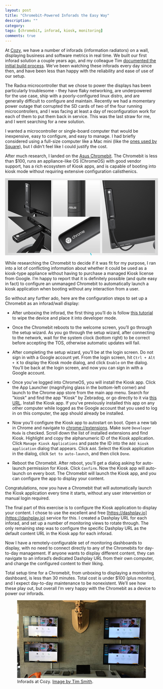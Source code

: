 ```yaml
---
layout: post
title: "Chromebit-Powered Inforads the Easy Way"
description: ""
category: 
tags: [chromebit, inforad, kiosk, monitoring]
comments: true
---
```

At [Cozy](https://cozy.co), we have a number of inforads (information radiators) on a wall, displaying business and software metrics in real time. We built our first inforad solution a couple years ago, and my colleague Tim [documented the initial build process](http://www.therealtimsmith.com/home/2014/11/low-cost-operations-metrics-display-setup/). We’ve been watching these inforads every day since then, and have been less than happy with the reliability and ease of use of our setup.

The Radxa microcontroller that we chose to power the displays has been particularly troublesome - they have flaky networking, are underpowered for the use case, ship with a poorly-configured linux distro, and are generally difficult to configure and maintain. Recently we had a momentary power outage that corrupted the SD cards of two of the four running microcontrollers, and I was facing at least a day of reconfiguration work for each of them to put them back in service. This was the last straw for me, and I went searching for a new solution.

I wanted a microcontroller or single-board computer that would be inexpensive, easy to configure, and easy to manage. I had briefly considered using a full-size computer like a Mac mini (like the [ones used by Square](https://corner.squareup.com/2013/04/inside-a-square-inforad.html)), but I didn’t feel like I could justify the cost.

After much research, I landed on the [Asus Chromebit](https://www.asus.com/us/Chrome-Devices/Chromebit-CS10/). The Chromebit is less than $100, runs an appliance-like OS (ChromeOS) with good vendor support, has a rich ecosystem of Kiosk apps, and is capable of booting into kiosk mode without requiring extensive configuration calisthenics.

![Chromebit](/images/2016_03_24_chromebit.png)

While researching the Chromebit to decide if it was fit for my purpose, I ran into a lot of conflicting information about whether it could be used as a kiosk-type appliance without having to purchase a managed Kiosk license from Google. I’m happy to report that it is definitely possible (and quite easy in fact) to configure an unmanaged Chromebit to automatically launch a kiosk application when booting without any interaction from a user.

So without any further ado, here are the configuration steps to set up a Chromebit as an inforad/wall display:

- After unboxing the inforad, the first thing you’ll do is follow [this tutorial](https://support.google.com/chrome/a/answer/1360642) to wipe the device and place it into developer mode.

- Once the Chromebit reboots to the welcome screen, you’ll go through the setup wizard. As you go through the setup wizard, after connecting to the network, wait for the system clock (bottom right) to be correct before accepting the TOS, otherwise automatic updates will fail.

- After completing the setup wizard, you’ll be at the login screen. Do not sign in with a Google account yet. From the login screen, hit `Ctrl + Alt + K` to display the Kiosk mode dialog, and click `Enable` on the dialog. You’ll be back at the login screen, and now you can sign in with a Google account.

- Once you’ve logged into ChromeOS, you will install the Kiosk app. Click the App Launcher (magnifying glass in the bottom-left corner) and launch to the Chrome app store from the main app menu. Search for "kiosk" and find the app "Kiosk" by Zebradog, or go directly to it via [this URL](https://chrome.google.com/webstore/detail/kiosk/afhcomalholahplbjhnmahkoekoijban?hl=en). Install the Kiosk app. If you’ve previously installed this app on any other computer while logged as the Google account that you used to log in on this computer, the app should already be installed.

- Now you’ll configure the Kiosk app to autostart on boot. Open a new tab in Chrome and navigate to [chrome://extensions](chrome::/extensions). Make sure `Developer Mode` is checked. Scroll down the list of installed extensions and find Kiosk. Highlight and copy the alphanumeric ID of the Kiosk application. Click `Manage Kiosk Applications` and paste the ID into the `Add kiosk application` dialog that appears. Click `Add`. Select the Kiosk application in the dialog, click `Set to auto-launch`, and then click `Done`.

- Reboot the Chromebit. After reboot, you’ll get a dialog asking for auto-launch permission for Kiosk. Click `Confirm`. Now the Kiosk app will auto-launch on every boot. The Chromebit will launch the Kiosk app, and you can configure the app to display your content.

Congratulations, now you have a Chromebit that will automatically launch the Kiosk application every time it starts, without any user intervention or manual login required.

The final part of this exercise is to configure the Kiosk application to display your content. I chose to use the excellent and free [https://dashplay.io](https://dashplay.io) service for this. I created a Dashplay URL for each inforad, and set up a number of monitoring views to rotate through. The only remaining step was to configure the specific Dashplay URL as the default content URL in the Kiosk app for each inforad.

Now I have a remotely-configurable set of monitoring dashboards to display, with no need to connect directly to any of the Chromebits for day-to-day management. If anyone wants to display different content, they can navigate to an inforad’s dedicated Dashplay URL from their own computer, and change the configured content to their liking.


Total setup time for a Chromebit, from unboxing to displaying a monitoring dashboard, is less than 30 minutes. Total cost is under $100 (plus monitor), and I expect day-to-day maintenance to be nonexistent. We’ll see how these play out, but overall I’m very happy with the Chromebit as a device to power our inforads.

<figure>
  <img src="/images/2016_03_24_inforads_at_cozy.jpg">
  <figcaption>Inforads at Cozy. <a href="http://www.therealtimsmith.com/home/2014/11/low-cost-operations-metrics-display-setup/">Image by Tim Smith</a>.</figcaption>
</figure>
